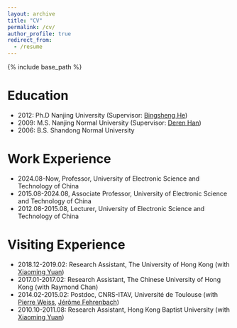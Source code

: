 ```yaml
---
layout: archive
title: "CV"
permalink: /cv/
author_profile: true
redirect_from:
  - /resume
---
```


{% include base_path %}
 
Education
======
* 2012: Ph.D  Nanjing University (Supervisor: [Bingsheng He](http://maths.nju.edu.cn/~hebma/))
* 2009: M.S.  Nanjing Normal University (Supervisor: [Deren Han](https://shi.buaa.edu.cn/handeren/zh_CN/index.htm))
* 2006: B.S.   Shandong Normal University

Work Experience
======
* 2024.08-Now, Professor, University of Electronic Science and Technology of China
* 2015.08-2024.08, Associate Professor, University of Electronic Science and Technology of China
* 2012.08-2015.08, Lecturer, University of Electronic Science and Technology of China

Visiting Experience
======
* 2018.12-2019.02: Research Assistant, The University of Hong Kong (with [Xiaoming Yuan](https://hkumath.hku.hk/~xmyuan/))
* 2017.01-2017.02: Research Assistant, The Chinese University of Hong Kong (with Raymond Chan)
* 2014.02-2015.02: Postdoc, CNRS-ITAV, Université de Toulouse (with [Pierre Weiss](https://www.math.univ-toulouse.fr/~weiss/), [Jérôme Fehrenbach](https://perso.math.univ-toulouse.fr/fehren/))
* 2010.10-2011.08: Research Assistant, Hong Kong Baptist University (with [Xiaoming Yuan](https://hkumath.hku.hk/~xmyuan/))


